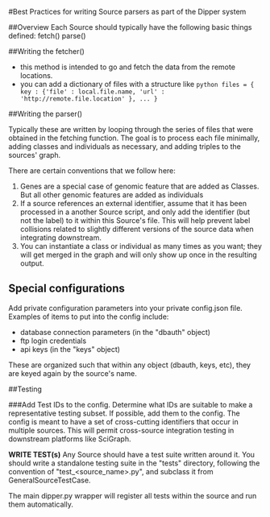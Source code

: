 #Best Practices for writing Source parsers as part of the Dipper system

##Overview
Each Source should typically have the following basic things defined:
  fetch()
  parse()


##Writing the fetcher()
   * this method is intended to go and fetch the data from the remote locations.  
   * you can add a dictionary of files with a structure like 
    ```python
    files = {
        key : {'file' : local.file.name,
               'url' : 'http://remote.file.location'
        }, ... }
    ```
        

##Writing the parser()

Typically these are written by looping through the series of files that were obtained in the fetching function.
The goal is to process each file minimally, adding classes and individuals as necessary, and adding triples
to the sources' graph.

There are certain conventions that we follow here:
  1. Genes are a special case of genomic feature that are added as Classes.  But all other genomic features
  are added as individuals
  2. If a source references an external identifier, assume that it has been processed in a another Source script,
  and only add the identifier (but not the label) to it within this Source's file.  This will help prevent label
  collisions related to slightly different versions of the source data when integrating downstream.
  3. You can instantiate a class or individual as many times as you want; they will get merged in the graph and
  will only show up once in the resulting output.


## Special configurations

Add private configuration parameters into your private config.json file.  Examples of items to put into the config
include:
  * database connection parameters (in the "dbauth" object)
  * ftp login credentials
  * api keys (in the "keys" object)
  
These are organized such that within any object (dbauth, keys, etc), they are keyed again by the source's name.
  
##Testing

###Add Test IDs to the config.
Determine what IDs are suitable to make a representative testing subset.  If possible, add them to the config.
The config is meant to have a set of cross-cutting identifiers that occur in multiple sources.  This will permit
cross-source integration testing in downstream platforms like SciGraph.  


**WRITE TEST(s)**
Any Source should have a test suite written around it.  You should write a standalone testing suite in the "tests"
directory, following the convention of "test_<source_name>.py", and subclass it from GeneralSourceTestCase.  

The main dipper.py wrapper will register all tests within the source and run them automatically.



